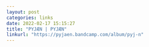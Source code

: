 ```yaml
---
layout: post
categories: links
date: 2022-02-17 15:15:27
title: "PYJÆN | PYJÆN"
linkurl: "https://pyjaen.bandcamp.com/album/pyj-n"
---
```

